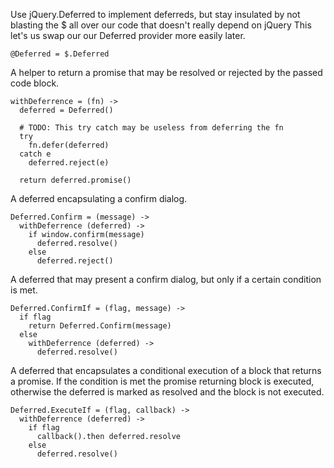 Use jQuery.Deferred to implement deferreds, but
stay insulated by not blasting the $ all over our code
that doesn't really depend on jQuery
This let's us swap our our Deferred provider more easily later.

    @Deferred = $.Deferred

A helper to return a promise that may be resolved or rejected by the passed
code block.

    withDeferrence = (fn) ->
      deferred = Deferred()
    
      # TODO: This try catch may be useless from deferring the fn
      try
        fn.defer(deferred)
      catch e
        deferred.reject(e)
    
      return deferred.promise()

A deferred encapsulating a confirm dialog.

    Deferred.Confirm = (message) ->
      withDeferrence (deferred) ->
        if window.confirm(message)
          deferred.resolve()
        else
          deferred.reject()

A deferred that may present a confirm dialog, but only if a certain condition is
met.

    Deferred.ConfirmIf = (flag, message) ->
      if flag
        return Deferred.Confirm(message)
      else
        withDeferrence (deferred) ->
          deferred.resolve()

A deferred that encapsulates a conditional execution of a block that returns a
promise. If the condition is met the promise returning block is executed,
otherwise the deferred is marked as resolved and the block is not executed.



    Deferred.ExecuteIf = (flag, callback) ->
      withDeferrence (deferred) ->
        if flag
          callback().then deferred.resolve
        else
          deferred.resolve()

